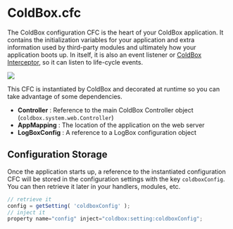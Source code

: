 # ColdBox.cfc
The ColdBox configuration CFC is the heart of your ColdBox application. It contains the initialization variables for your application and extra information used by third-party modules and ultimately how your application boots up.  In itself, it is also an event listener or [ColdBox Interceptor](interceptors/interceptors.md), so it can listen to life-cycle events.


<img src=".././images/Coldbox-cfc.jpg">

This CFC is instantiated by ColdBox and decorated at runtime so you can take advantage of some dependencies.

* **Controller** : Reference to the main ColdBox Controller object (`coldbox.system.web.Controller`)
* **AppMapping** : The location of the application on the web server
* **LogBoxConfig** : A reference to a LogBox configuration object

## Configuration Storage
Once the application starts up, a reference to the instantiated configuration CFC will be stored in the configuration settings with the key `coldboxConfig`. You can then retrieve it later in your handlers, modules, etc.

```js
// retrieve it
config = getSetting( 'coldboxConfig' );
// inject it
property name="config" inject="coldbox:setting:coldboxConfig";
```







